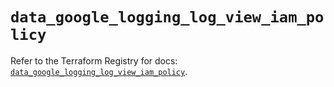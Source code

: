# `data_google_logging_log_view_iam_policy`

Refer to the Terraform Registry for docs: [`data_google_logging_log_view_iam_policy`](https://registry.terraform.io/providers/hashicorp/google-beta/6.24.0/docs/data-sources/google_logging_log_view_iam_policy).
